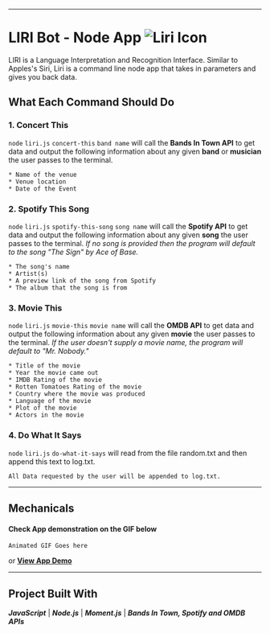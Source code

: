 - - - 
# LIRI Bot - Node App  ![Liri Icon](https://img.icons8.com/cotton/64/000000/artificial-intelligence.png)
LIRI is a Language Interpretation and Recognition Interface.
Similar to Apples's Siri, Liri is a command line node app that takes in parameters and gives you back data.

## What Each Command Should Do

### 1. Concert This
`node` `liri.js` `concert-this` `band name` will call the **Bands In Town API** to get data and output the following information about any given **band** or **musician** the user passes to the terminal.

    * Name of the venue
    * Venue location
    * Date of the Event
    

### 2. Spotify This Song
`node` `liri.js` `spotify-this-song` `song name` will call the **Spotify API** to get data and output the following information about any given **song** the user passes to the terminal. _If no song is provided then the program will default to the song "The Sign" by Ace of Base._

    * The song's name
    * Artist(s)
    * A preview link of the song from Spotify
    * The album that the song is from


### 3. Movie This
`node` `liri.js` `movie-this` `movie name` will call the **OMDB API** to get data and output the following information about any given **movie** the user passes to the terminal. _If the user doesn't supply a movie name, the program will default to "Mr. Nobody."_

    * Title of the movie
    * Year the movie came out
    * IMDB Rating of the movie
    * Rotten Tomatoes Rating of the movie
    * Country where the movie was produced
    * Language of the movie
    * Plot of the movie
    * Actors in the movie


### 4. Do What It Says
`node` `liri.js` `do-what-it-says` will read from the file random.txt and then append this text to log.txt.

```
All Data requested by the user will be appended to log.txt.
```
- - - 
## Mechanicals
#### Check App demonstration on the GIF below

```
Animated GIF Goes here

```
or **[View App Demo](https://dendevpro.github.io/bootstrap-portfolio/portfolio.html)**
- - - 
## Project Built With
**_JavaScript_**  |  **_Node.js_**  |  **_Moment.js_**  |  **_Bands In Town, Spotify and OMDB APIs_**


